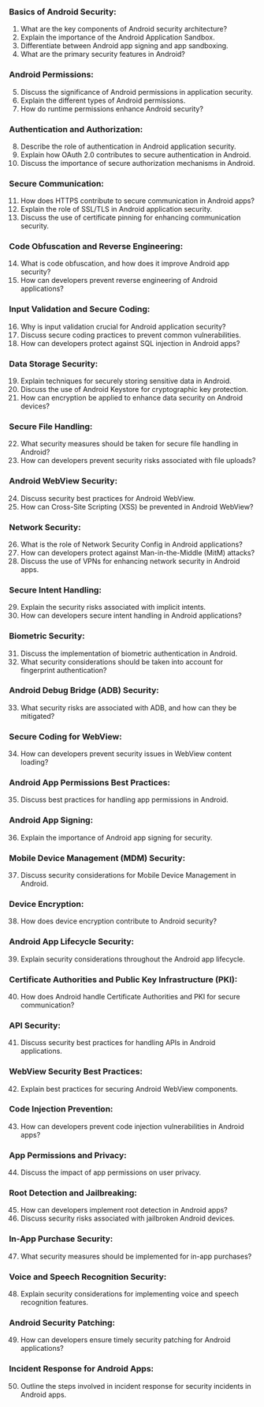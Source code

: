 ### Basics of Android Security:

1. What are the key components of Android security architecture?
2. Explain the importance of the Android Application Sandbox.
3. Differentiate between Android app signing and app sandboxing.
4. What are the primary security features in Android?

### Android Permissions:

5. Discuss the significance of Android permissions in application security.
6. Explain the different types of Android permissions.
7. How do runtime permissions enhance Android security?

### Authentication and Authorization:

8. Describe the role of authentication in Android application security.
9. Explain how OAuth 2.0 contributes to secure authentication in Android.
10. Discuss the importance of secure authorization mechanisms in Android.

### Secure Communication:

11. How does HTTPS contribute to secure communication in Android apps?
12. Explain the role of SSL/TLS in Android application security.
13. Discuss the use of certificate pinning for enhancing communication security.

### Code Obfuscation and Reverse Engineering:

14. What is code obfuscation, and how does it improve Android app security?
15. How can developers prevent reverse engineering of Android applications?

### Input Validation and Secure Coding:

16. Why is input validation crucial for Android application security?
17. Discuss secure coding practices to prevent common vulnerabilities.
18. How can developers protect against SQL injection in Android apps?

### Data Storage Security:

19. Explain techniques for securely storing sensitive data in Android.
20. Discuss the use of Android Keystore for cryptographic key protection.
21. How can encryption be applied to enhance data security on Android devices?

### Secure File Handling:

22. What security measures should be taken for secure file handling in Android?
23. How can developers prevent security risks associated with file uploads?

### Android WebView Security:

24. Discuss security best practices for Android WebView.
25. How can Cross-Site Scripting (XSS) be prevented in Android WebView?

### Network Security:

26. What is the role of Network Security Config in Android applications?
27. How can developers protect against Man-in-the-Middle (MitM) attacks?
28. Discuss the use of VPNs for enhancing network security in Android apps.

### Secure Intent Handling:

29. Explain the security risks associated with implicit intents.
30. How can developers secure intent handling in Android applications?

### Biometric Security:

31. Discuss the implementation of biometric authentication in Android.
32. What security considerations should be taken into account for fingerprint authentication?

### Android Debug Bridge (ADB) Security:

33. What security risks are associated with ADB, and how can they be mitigated?

### Secure Coding for WebView:

34. How can developers prevent security issues in WebView content loading?

### Android App Permissions Best Practices:

35. Discuss best practices for handling app permissions in Android.

### Android App Signing:

36. Explain the importance of Android app signing for security.

### Mobile Device Management (MDM) Security:

37. Discuss security considerations for Mobile Device Management in Android.

### Device Encryption:

38. How does device encryption contribute to Android security?

### Android App Lifecycle Security:

39. Explain security considerations throughout the Android app lifecycle.

### Certificate Authorities and Public Key Infrastructure (PKI):

40. How does Android handle Certificate Authorities and PKI for secure communication?

### API Security:

41. Discuss security best practices for handling APIs in Android applications.

### WebView Security Best Practices:

42. Explain best practices for securing Android WebView components.

### Code Injection Prevention:

43. How can developers prevent code injection vulnerabilities in Android apps?

### App Permissions and Privacy:

44. Discuss the impact of app permissions on user privacy.

### Root Detection and Jailbreaking:

45. How can developers implement root detection in Android apps?
46. Discuss security risks associated with jailbroken Android devices.

### In-App Purchase Security:

47. What security measures should be implemented for in-app purchases?

### Voice and Speech Recognition Security:

48. Explain security considerations for implementing voice and speech recognition features.

### Android Security Patching:

49. How can developers ensure timely security patching for Android applications?

### Incident Response for Android Apps:

50. Outline the steps involved in incident response for security incidents in Android apps.

